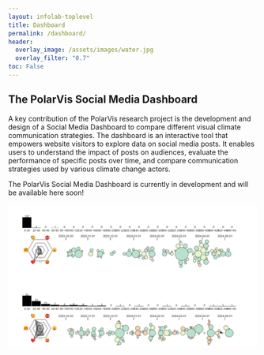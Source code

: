 ```yaml
---
layout: infolab-toplevel
title: Dashboard
permalink: /dashboard/
header:
  overlay_image: /assets/images/water.jpg
  overlay_filter: "0.7"
toc: False
---
```


## The PolarVis Social Media Dashboard 


A key contribution of the PolarVis research project is the development and design of a Social Media Dashboard to compare different visual climate communication strategies. The dashboard is an interactive tool that empowers website visitors to explore data on social media posts. It enables users to understand the impact of posts on audiences, evaluate the performance of specific posts over time, and compare communication strategies used by various climate change actors.

The PolarVis Social Media Dashboard is currently in development and will be available here soon! 

<img align="center" width="1100" src="/assets/images/dashboard3.png" />




